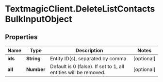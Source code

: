 # TextmagicClient.DeleteListContactsBulkInputObject

## Properties
Name | Type | Description | Notes
------------ | ------------- | ------------- | -------------
**ids** | **String** | Entity ID(s), separated by comma | [optional] 
**all** | **Number** | Default is 0 (false). If set to 1, all entities will be removed. | [optional] 


